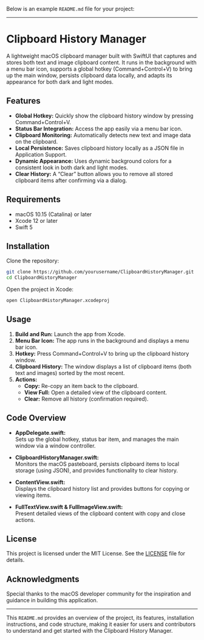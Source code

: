 Below is an example `README.md` file for your project:

---

# Clipboard History Manager

A lightweight macOS clipboard manager built with SwiftUI that captures and stores both text and image clipboard content. It runs in the background with a menu bar icon, supports a global hotkey (Command+Control+V) to bring up the main window, persists clipboard data locally, and adapts its appearance for both dark and light modes.

## Features

- **Global Hotkey:** Quickly show the clipboard history window by pressing Command+Control+V.
- **Status Bar Integration:** Access the app easily via a menu bar icon.
- **Clipboard Monitoring:** Automatically detects new text and image data on the clipboard.
- **Local Persistence:** Saves clipboard history locally as a JSON file in Application Support.
- **Dynamic Appearance:** Uses dynamic background colors for a consistent look in both dark and light modes.
- **Clear History:** A “Clear” button allows you to remove all stored clipboard items after confirming via a dialog.

## Requirements

- macOS 10.15 (Catalina) or later
- Xcode 12 or later
- Swift 5

## Installation

Clone the repository:

```bash
git clone https://github.com/yourusername/ClipboardHistoryManager.git
cd ClipboardHistoryManager
```

Open the project in Xcode:

```bash
open ClipboardHistoryManager.xcodeproj
```

## Usage

1. **Build and Run:** Launch the app from Xcode.
2. **Menu Bar Icon:** The app runs in the background and displays a menu bar icon.
3. **Hotkey:** Press Command+Control+V to bring up the clipboard history window.
4. **Clipboard History:** The window displays a list of clipboard items (both text and images) sorted by the most recent.
5. **Actions:** 
   - **Copy:** Re-copy an item back to the clipboard.
   - **View Full:** Open a detailed view of the clipboard content.
   - **Clear:** Remove all history (confirmation required).

## Code Overview

- **AppDelegate.swift:**  
  Sets up the global hotkey, status bar item, and manages the main window via a window controller.

- **ClipboardHistoryManager.swift:**  
  Monitors the macOS pasteboard, persists clipboard items to local storage (using JSON), and provides functionality to clear history.

- **ContentView.swift:**  
  Displays the clipboard history list and provides buttons for copying or viewing items.

- **FullTextView.swift & FullImageView.swift:**  
  Present detailed views of the clipboard content with copy and close actions.

## License

This project is licensed under the MIT License. See the [LICENSE](LICENSE) file for details.

## Acknowledgments

Special thanks to the macOS developer community for the inspiration and guidance in building this application.

---

This `README.md` provides an overview of the project, its features, installation instructions, and code structure, making it easier for users and contributors to understand and get started with the Clipboard History Manager.
